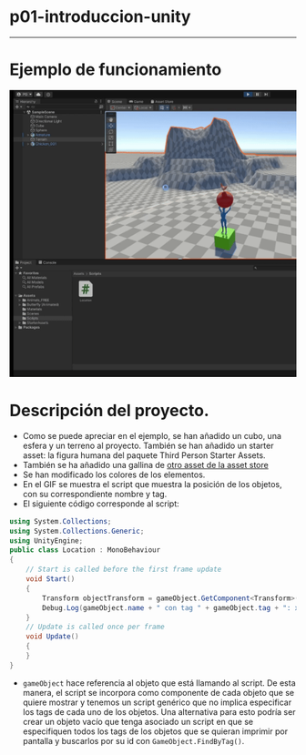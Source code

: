 # p01-introduccion-unity
---------------------------------
# Ejemplo de funcionamiento
![Ejemplo de funcionamiento](P01-UnityBasics.gif)

# Descripción del proyecto.
- Como se puede apreciar en el ejemplo, se han añadido un cubo, una esfera y un terreno al proyecto. También se han añadido un starter asset: la figura humana del paquete Third Person Starter Assets.
- También se ha añadido una gallina de [otro asset de la asset store](https://assetstore.unity.com/packages/3d/characters/animals/animals-free-low-poly-asset-pack-by-ithappy-260727)
- Se han modificado los colores de los elementos.
- En el GIF se muestra el script que muestra la posición de los objetos, con su correspondiente nombre y tag.
- El siguiente código corresponde al script:
```c#
using System.Collections;
using System.Collections.Generic;
using UnityEngine;
public class Location : MonoBehaviour
{
    // Start is called before the first frame update
    void Start()
    {
        Transform objectTransform = gameObject.GetComponent<Transform>();
        Debug.Log(gameObject.name + " con tag " + gameObject.tag + ": x= " + objectTransform.localPosition.x + " y= " + objectTransform.localPosition.y + " z= " + objectTransform.localPosition.z);
    }
    // Update is called once per frame
    void Update()
    {   
    }
}
```
- `gameObject` hace referencia al objeto que está llamando al script. De esta manera, el script se incorpora como componente de cada objeto que se quiere mostrar y tenemos un script genérico que no implica especificar los tags de cada uno de los objetos. Una alternativa para esto podría ser crear un objeto vacío que tenga asociado un script en que se especifiquen todos los tags de los objetos que se quieran imprimir por pantalla y buscarlos por su id con `GameObject.FindByTag()`.
